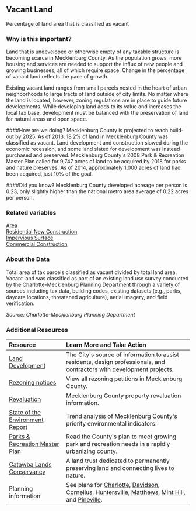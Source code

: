 ## Vacant Land
Percentage of land area that is classified as vacant

### Why is this important?
Land that is undeveloped or otherwise empty of any taxable structure is becoming scarce in Mecklenburg County. As the population grows, more housing and services are needed to support the influx of new people and growing businesses, all of which require space. Change in the percentage of vacant land reflects the pace of growth.

Existing vacant land ranges from small parcels nested in the heart of urban neighborhoods to large tracts of land outside of city limits. No matter where the land is located, however, zoning regulations are in place to guide future developments. While developing land adds to its value and increases the local tax base, development must be balanced with the preservation of land for natural areas and open space.

####How are we doing?
Mecklenburg County is projected to reach build-out by 2025. As of 2013, 18.2% of land in Mecklenburg County was classified as vacant. Land development and construction slowed during the economic recession, and some land slated for development was instead purchased and preserved. Mecklenburg County's 2008 Park & Recreation Master Plan called for 9,747 acres of land to be acquired by 2018 for parks and nature preserves. As of 2014, approximately 1,000 acres of land had been acquired, just 10% of the goal. 

####Did you know?
Mecklenburg County developed acreage per person is 0.23, only slightly higher than the national metro area average of 0.22 acres per person.

### Related variables
<a href="javascript:void(0)" onclick="model.metricId = 'r1'">Area</a>  
<a href="javascript:void(0)" onclick="model.metricId = 'm8'">Residential New Construction</a>  
<a href="javascript:void(0)" onclick="model.metricId = 'm4'">Impervious Surface</a>  
<a href="javascript:void(0)" onclick="model.metricId = 'm19'">Commercial Construction</a>  

### About the Data
Total area of tax parcels classified as vacant divided by total land area. Vacant land was classified as part of an existing land use survey conducted by the Charlotte-Mecklenburg Planning Department through a variety of sources including tax data, building codes, existing datasets (e.g., parks, daycare locations, threatened agriculture), aerial imagery, and field verification.   

_Source: Charlotte-Mecklenburg Planning Department_

### Additional Resources
| Resource | Learn More and Take Action | 
|:--- | :--- |
|[Land Development](http://charmeck.org/city/development/Pages/default.aspx)| The City's source of information to assist residents, design professionals, and contractors with development projects.
|[Rezoning notices](rezoning.org)| View all rezoning petitions in Mecklenburg County.
|[Revaluation](http://charmeck.org/mecklenburg/county/AssessorsOffice/Appeals/Pages/default.aspx)|Mecklenburg County property revaluation information.
| [State of the Environment Report](http://charmeck.org/mecklenburg/county/LUESA/SOER/Pages/Land.aspx) | Trend analysis of Mecklenburg County's priority environmental indicators. 
| [Parks & Recreation Master Plan](http://charmeck.org/mecklenburg/county/ParkandRec/Parks/ParkPlanning/Pages/10YrPlan.aspx) | Read the County's plan to meet growing park and recreation needs in a rapidly urbanizing county. 
| [Catawba Lands Conservancy](http://catawbalands.org/) | A land trust dedicated to permanently preserving land and connecting lives to nature.
|Planning information| See plans for [Charlotte](http://www.charlotteplanning.org), [Davidson](http://www.ci.davidson.nc.us/index.aspx?nid=68), [Cornelius](http://www.cornelius.org/index.aspx?nid=175), [Huntersville](http://www.huntersville.org/Departments/Planning.aspx), [Matthews](http://matthewsnc.gov/Departments/PlanningandDevelopment.aspx), [Mint Hill](http://www.minthill.com/index.aspx?nid=85), and [Pineville](http://townofpineville.com/town-departments/planning-and-zoning/).


